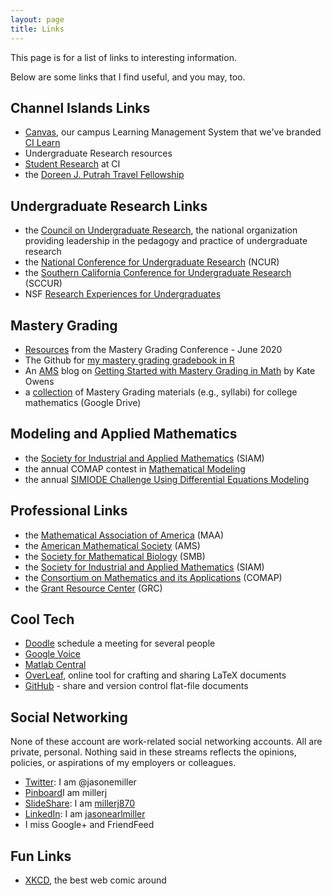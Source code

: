 ```yaml
---
layout: page
title: Links
---
```


This page is for a list of links to interesting information.

Below are some links that I find useful, and you may, too.

## Channel Islands Links  ##

* [Canvas](https://cilearn.csuci.edu), our campus Learning Management System that we've branded [CI Learn](https://cilearn.csuci.edu)
* Undergraduate Research resources
* [Student Research](http://www.cistudentresearch.com) at CI
* the [Doreen J. Putrah Travel Fellowship](https://www.csuci.edu/rsp/research-at-ci/students/putrah/)

## Undergraduate Research Links ##

* the [Council on Undergraduate Research](http://www.cur.org), the national organization providing leadership in the pedagogy and practice of undergraduate research
* the [National Conference for Undergraduate Research](www.ncur.org) (NCUR)
* the [Southern California Conference for Undergraduate Research](http://www.sccur.org) (SCCUR)
* NSF [Research Experiences for Undergraduates](https://www.nsf.gov/crssprgm/reu/)

## Mastery Grading ##

* [Resources](https://www.masterygrading.com/resources) from the Mastery Grading Conference - June 2020
* The Github for [my mastery grading gradebook in R](https://github.com/jasonemiller/Mastery-Grading-Tools)
* An [AMS](http://www.ams.org) blog on [Getting Started with Mastery Grading in Math](https://blogs.ams.org/matheducation/2015/11/20/a-beginners-guide-to-standards-based-grading/) by Kate Owens
* a [collection](https://drive.google.com/drive/folders/1GNSqfOb0LZS6BeAuc1tqPDZWKkPk11KT?usp=sharing) of Mastery Grading materials (e.g., syllabi) for college mathematics (Google Drive)


## Modeling and Applied Mathematics ##

* the [Society for Industrial and Applied Mathematics](http://www.siam.org) (SIAM)
* the annual COMAP contest in [Mathematical Modeling](https://www.comap.com/undergraduate/contests/)
* the annual [SIMIODE Challenge Using
Differential Equations Modeling](https://www.simiode.org/scudem)


## Professional Links ##

* the [Mathematical Association of America](http://www.maa.org) (MAA)
* the [American Mathematical Society](http://www.ams.org) (AMS)
* the [Society for Mathematical Biology](http://www.smb.org) (SMB)
* the [Society for Industrial and Applied Mathematics](http://www.siam.org) (SIAM)
* the [Consortium on Mathematics and its Applications](http://www.comap.org) (COMAP)
* the [Grant Resource Center](http://www.grc.org) (GRC)

## Cool Tech ## 

* [Doodle](http://www.doodle.com) schedule a meeting for several people
* [Google Voice](http://www.google.com/voice/)
* [Matlab Central](chttps://www.mathworks.com/matlabcentral/index.html?s_tid=gn_loc_drop)
* [OverLeaf](https://www.overleaf.com), online tool for crafting and sharing LaTeX documents
* [GitHub](http://www.github.com) -  share and version control flat-file documents

## Social Networking ##

None of these account are work-related social networking accounts. All are private, personal. Nothing said in these streams reflects the opinions, policies, or aspirations of my employers or colleagues.

* [Twitter](http://www.twitter.com): I am @jasonemiller
* [Pinboard](https://pinboard.in/u:millerj)I am millerj
* [SlideShare](https://www.slideshare.net): I am [millerj870](https://www.slideshare.net/millerj870)
* [LinkedIn](http://www.linkedin.com): I am [jasonearlmiller](https://www.linkedin.com/in/jasonearlmiller/)
* I miss Google+ and FriendFeed

## Fun Links ##

* [XKCD](http://www.xkcd.org), the best web comic around


